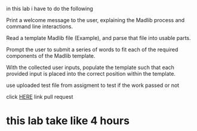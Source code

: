 in this lab i have to do the following

Print a welcome message to the user, explaining the Madlib process and command line interactions.

Read a template Madlib file (Example), and parse that file into usable parts.

Prompt the user to submit a series of words to fit each of the required components of the Madlib template.

With the collected user inputs, populate the template such that each provided input is placed into the correct position within the template.

use uploaded test file from assigment to test if the work passed or not

 click [HERE](https://github.com/monaSalih/madlib-cli/tree/lablic) link pull request 
# this lab take like 4 hours